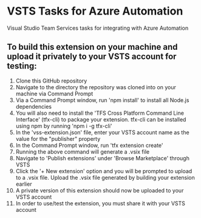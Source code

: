 # VSTS Tasks for Azure Automation
Visual Studio Team Services tasks for integrating with Azure Automation

## To build this extension on your machine and upload it privately to your VSTS account for testing:

1. Clone this GitHub repository
1. Navigate to the directory the repository was cloned into on your machine via Command Prompt
1. Via a Command Prompt window, run 'npm install' to install all Node.js dependencies
1. You will also need to install the 'TFS Cross Platform Command Line Interface' (tfx-cli) to package your extension. tfx-cli can be installed using npm by running 'npm i -g tfx-cli'
1. In the 'vss-extension.json' file, enter your VSTS account name as the value for the "publisher" property
1. In the Command Prompt window, run 'tfx extension create'
1. Running the above command will generate a .vsix file
1. Navigate to 'Publish extensions' under 'Browse Marketplace' through VSTS
1. Click the '+ New extension' option and you will be prompted to upload to a .vsix file. Upload the .vsix file generated by building your extension earlier
1. A private version of this extension should now be uploaded to your VSTS account
1. In order to use/test the extension, you must share it with your VSTS account
